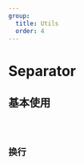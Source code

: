 ```yaml
---
group:
  title: Utils
  order: 4
---
```


# Separator

## 基本使用

<code src="./demos/basic" />

## 换行

<code src="./demos/breakAfter" />
